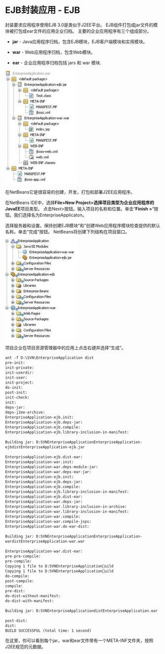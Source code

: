 # EJB封装应用 - EJB

封装要求应用程序使用EJB 3.0是类似于J2EE平台。 EJB组件打包成jar文件的模块被打包成ear文件的应用企业归档。 主要的企业应用程序有三个组成部分。

*   **jar** - Java应用程序归档，包含EJB模块，EJB客户端模块和实用模块。

*   **war** - Web应用程序归档，包含Web模块。

*   **ear** - 企业应用程序归档包括 jars 和 war 模块.

![EAR](../img/160KaX3-0.jpg)

在NetBeans它是很容易的创建，开发，打包和部署J2EE应用程序。

在NetBeans IDE中，选择**File&gt;New Project&gt;**选择项目类型为企业应用程序的**JavaEE**项目类型。
点击Next&gt;按钮。输入项目的名称和位置。单击“**Finish &gt;**“按钮。我们选择名为EnterpriseApplicaton。

选择服务器和设置。保持创建EJB模块“和”创建Web应用程序模块检查提供的默认名称。单击“完成”按钮。 NetBeans将创建下列结构在项目窗口。

![EAR Project](../img/160K923Z-1.jpg)

项目企业在项目资源管理器中的应用上点击右键并选择“生成”。

```
ant -f D:\SVN\EnterpriseApplication dist
pre-init:
init-private:
init-userdir:
init-user:
init-project:
do-init:
post-init:
init-check:
init:
deps-jar:
deps-j2ee-archive:
EnterpriseApplication-ejb.init:
EnterpriseApplication-ejb.deps-jar:
EnterpriseApplication-ejb.compile:
EnterpriseApplication-ejb.library-inclusion-in-manifest:

Building jar: D:SVNEnterpriseApplicationEnterpriseApplication-ejbdistEnterpriseApplication-ejb.jar

EnterpriseApplication-ejb.dist-ear:
EnterpriseApplication-war.init:
EnterpriseApplication-war.deps-module-jar:
EnterpriseApplication-war.deps-ear-jar:
EnterpriseApplication-ejb.init:
EnterpriseApplication-ejb.deps-jar:
EnterpriseApplication-ejb.compile:
EnterpriseApplication-ejb.library-inclusion-in-manifest:
EnterpriseApplication-ejb.dist-ear:
EnterpriseApplication-war.deps-jar:
EnterpriseApplication-war.library-inclusion-in-archive:
EnterpriseApplication-war.library-inclusion-in-manifest:
EnterpriseApplication-war.compile:
EnterpriseApplication-war.compile-jsps:
EnterpriseApplication-war.do-ear-dist:

Building jar: D:SVNEnterpriseApplicationEnterpriseApplication-wardistEnterpriseApplication-war.war

EnterpriseApplication-war.dist-ear:
pre-pre-compile:
pre-compile:
Copying 1 file to D:SVNEnterpriseApplicationuild
Copying 1 file to D:SVNEnterpriseApplicationuild
do-compile:
post-compile:
compile:
pre-dist:
do-dist-without-manifest:
do-dist-with-manifest:

Building jar: D:SVNEnterpriseApplicationdistEnterpriseApplication.ear

post-dist:
dist:
BUILD SUCCESSFUL (total time: 1 second)
```

在这里，你可以看到每个jar，war和ear文件带有一个META-INF文件夹，按照J2EE规范的元数据。

